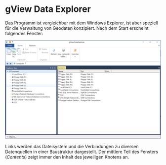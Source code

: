 gView Data Explorer
===================

Das Programm ist vergleichbar mit dem Windows Explorer, ist aber speziell für die Verwaltung 
von Geodaten konzipiert. Nach dem Start erscheint folgendes Fenster:

![dataexplorer1](img/dataexplorer1.png)

Links werden das Dateisystem und die Verbindungen zu diversen Datenquellen in einer Baustruktur dargestellt. 
Der mittlere Teil des Fensters (*Contents*) zeigt immer den Inhalt des jeweiligen Knotens an.